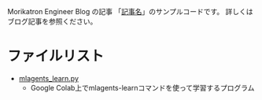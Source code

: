 Morikatron Engineer Blog の記事 「[記事名]()」のサンプルコードです。
詳しくはブログ記事を参照ください。

# ファイルリスト

* [mlagents_learn.py](mlagents_learn.py)
  * Google Colab上でmlagents-learnコマンドを使って学習するプログラム